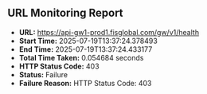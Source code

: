 ## URL Monitoring Report

- **URL:** https://api-gw1-prod1.fisglobal.com/gw/v1/health
- **Start Time:** 2025-07-19T13:37:24.378493
- **End Time:** 2025-07-19T13:37:24.433177
- **Total Time Taken:** 0.054684 seconds
- **HTTP Status Code:** 403
- **Status:** Failure
- **Failure Reason:** HTTP Status Code: 403
